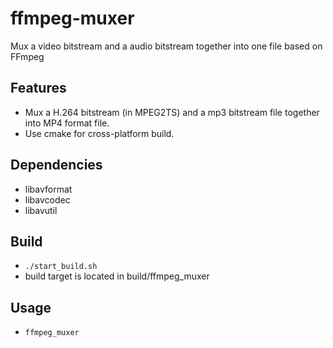 ffmpeg-muxer
============

Mux a video bitstream and a audio bitstream  together into one file based on FFmpeg

## Features
* Mux a H.264 bitstream (in MPEG2TS) and a mp3 bitstream file together into MP4 format file.
* Use cmake for cross-platform build.

## Dependencies
* libavformat
* libavcodec
* libavutil

## Build
* `./start_build.sh`
* build target is located in build/ffmpeg_muxer

## Usage
* `ffmpeg_muxer`